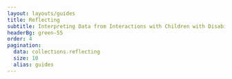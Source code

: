 ```yaml
---
layout: layouts/guides
title: Reflecting
subtitle: Interpreting Data from Interactions with Children with Disabilities
headerBg: green-55
order: 4
pagination:
  data: collections.reflecting
  size: 10
  alias: guides
---
```

